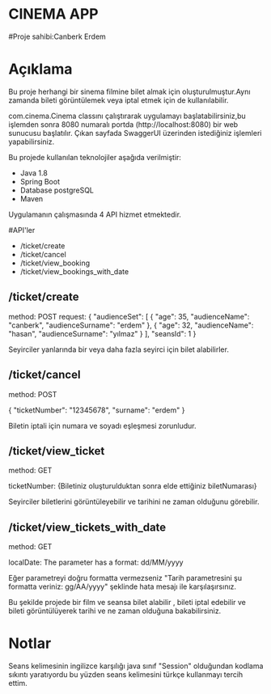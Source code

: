# CINEMA APP

#Proje sahibi:Canberk Erdem

# Açıklama
Bu proje herhangi bir sinema filmine bilet almak için oluşturulmuştur.Aynı zamanda bileti görüntülemek veya iptal etmek için de kullanılabilir.

com.cinema.Cinema classını çalıştırarak uygulamayı başlatabilirsiniz,bu işlemden sonra 8080 numaralı portda (http://localhost:8080) bir web sunucusu başlatılır.
Çıkan sayfada SwaggerUI üzerinden istediğiniz işlemleri yapabilirsiniz.

Bu projede kullanılan teknolojiler aşağıda verilmiştir:

* Java 1.8
* Spring Boot
* Database postgreSQL
* Maven


Uygulamanın çalışmasında 4 API hizmet etmektedir. 

#API'ler

* /ticket/create
* /ticket/cancel
* /ticket/view_booking
* /ticket/view_bookings_with_date


## /ticket/create
method: POST
request: {
"audienceSet": [
{
"age": 35,
"audienceName": "canberk",
"audienceSurname": "erdem"
},
{
"age": 32,
"audienceName": "hasan",
"audienceSurname": "yılmaz"
}
],
"seansId": 1
}

Seyirciler yanlarında bir veya daha fazla seyirci için bilet alabilirler.

## /ticket/cancel
method: POST

{
"ticketNumber": "12345678",
"surname": "erdem"
}

Biletin iptali için numara ve soyadı eşleşmesi zorunludur.

## /ticket/view_ticket
method: GET

ticketNumber: {Biletiniz oluşturulduktan sonra elde ettiğiniz biletNumarası}

Seyirciler biletlerini görüntüleyebilir ve tarihini ne zaman olduğunu görebilir.

## /ticket/view_tickets_with_date
method: GET

localDate: The parameter has a format: dd/MM/yyyy

Eğer parametreyi doğru formatta vermezseniz "Tarih parametresini şu formatta veriniz: gg/AA/yyyy"  şeklinde hata mesajı ile karşılaşırsınız.

Bu şekilde projede bir film ve seansa bilet alabilir , bileti iptal edebilir ve bileti görüntülüyerek tarihi ve ne zaman olduğuna bakabilirsiniz.



# Notlar

Seans kelimesinin ingilizce karşılığı java sınıf "Session" olduğundan kodlama sıkıntı yaratıyordu bu yüzden seans kelimesini türkçe kullanmayı tercih ettim.



